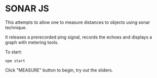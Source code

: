 # SONAR JS

This attempts to allow one to measure distances to objects using sonar technique.

It releases a prerecorded ping signal, records the echoes and displays a graph with metering tools.

To start:

`npm start`

Click "MEASURE" button to begin, try out the sliders. 